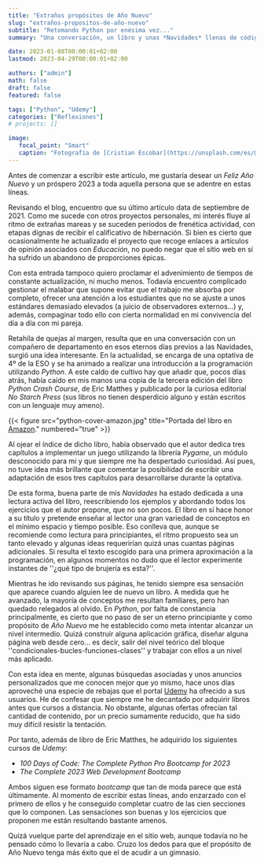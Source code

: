 ```yaml
---
title: "Extraños propósitos de Año Nuevo"
slug: "extraños-propositos-de-año-nuevo"
subtitle: "Retomando Python por enésima vez..."
summary: "Una conversación, un libro y unas *Navidades* llenas de código."

date: 2023-01-08T00:00:01+02:00
lastmod: 2023-04-29T00:00:01+02:00

authors: ["admin"]
math: false
draft: false
featured: false

tags: ["Python", "Udemy"]
categories: ["Reflexiones"]
# projects: []

image:
   focal_point: "Smart"
   caption: "Fotografía de [Cristian Escobar](https://unsplash.com/es/@cristian1), disponible en [Unsplash](https://unsplash.com/es/fotos/abkEAOjnY0s)."
---
```


Antes de comenzar a escribir este artículo, me gustaría desear un *Feliz Año Nuevo* y un próspero 2023 a toda aquella persona que se adentre en estas líneas.

Revisando el blog, encuentro que su último artículo data de septiembre de 2021. Como me sucede con otros proyectos personales, mi interés fluye al ritmo de extrañas mareas y se suceden períodos de frenética actividad, con etapas dignas de recibir el calificativo de hibernación. Si bien es cierto que ocasionalmente he actualizado el proyecto que recoge enlaces a artículos de opinión asociados con *Educación*, no puedo negar que el sitio web en sí ha sufrido un abandono de proporciones épicas.

Con esta entrada tampoco quiero proclamar el advenimiento de tiempos de constante actualización, ni mucho menos. Todavía encuentro complicado gestionar el malabar que supone evitar que el trabajo me absorba por completo, ofrecer una atención a los estudiantes que no se ajuste a unos estándares demasiado elevados (a juicio de observadores externos...) y, además, compaginar todo ello con cierta normalidad en mi convivencia del día a día con mi pareja.

Retahíla de quejas al margen, resulta que en una conversación con un compañero de departamento en esos eternos días previos a las Navidades, surgió una idea interesante. En la actualidad, se encarga de una optativa de 4º de la ESO y se ha animado a realizar una introducción a la programación utilizando *Python*. A este caldo de cultivo hay que añadir que, pocos días atrás, había caído en mis manos una copia de la tercera edición del libro *Python Crash Course*, de Eric Matthes y publicado por la curiosa editorial *No Starch Press* (sus libros no tienen desperdicio alguno y están escritos con un lenguaje muy ameno).

{{< figure src="python-cover-amazon.jpg" title="Portada del libro en [Amazon](https://www.amazon.es/Python-Crash-Course-Eric-Matthes/dp/1718502702/)." numbered="true" >}}

Al ojear el índice de dicho libro, había observado que el autor dedica tres capítulos a implementar un juego utilizando la librería *Pygame*, un módulo desconocido para mí y que siempre me ha despertado curiosidad. Así pues, no tuve idea más brillante que comentar la posibilidad de escribir una adaptación de esos tres capítulos para desarrollarse durante la optativa.

De esta forma, buena parte de mis *Navidades* ha estado dedicada a una lectura activa del libro, reescribiendo los ejemplos y abordando todos los ejercicios que el autor propone, que no son pocos. El libro en sí hace honor a su título y pretende enseñar al lector una gran variedad de conceptos en el mínimo espacio y tiempo posible. Eso conlleva que, aunque se recomiende como lectura para principiantes, el ritmo propuesto sea un tanto elevado y algunas ideas requerirían quizá unas cuantas páginas adicionales. Si resulta el texto escogido para una primera aproximación a la programación, en algunos momentos no dudo que el lector experimente instantes de ''¿qué tipo de brujería es esta?''.

Mientras he ido revisando sus páginas, he tenido siempre esa sensación que aparece cuando alguien lee de nuevo un libro. A medida que he avanzado, la mayoría de conceptos me resultan familiares, pero han quedado relegados al olvido. En *Python*, por falta de constancia principalmente, es cierto que no paso de ser un eterno principiante y como propósito de *Año Nuevo* me he establecido como meta intentar alcanzar un nivel intermedio. Quizá construir alguna aplicación gráfica, diseñar alguna página web desde cero... es decir, salir del nivel teórico del bloque ''condicionales-bucles-funciones-clases'' y trabajar con ellos a un nivel más aplicado.

Con esta idea en mente, algunas búsquedas asociadas y unos anuncios personalizados que me conocen mejor que yo mismo, hace unos días aproveché una especie de rebajas que el portal [Udemy](https://www.udemy.com/) ha ofrecido a sus usuarios. He de confesar que siempre me he decantado por adquirir libros antes que cursos a distancia. No obstante, algunas ofertas ofrecían tal cantidad de contenido, por un precio sumamente reducido, que ha sido muy difícil resistir la tentación.

Por tanto, además de libro de Eric Matthes, he adquirido los siguientes cursos de *Udemy*:
- *100 Days of Code: The Complete Python Pro Bootcamp for 2023*
- *The Complete 2023 Web Development Bootcamp*

Ambos siguen ese formato *bootcamp* que tan de moda parece que está últimamente. Al momento de escribir estas líneas, ando enzarzado con el primero de ellos y he conseguido completar cuatro de las cien secciones que lo componen. Las sensaciones son buenas y los ejercicios que proponen me están resultando bastante amenos.

Quizá vuelque parte del aprendizaje en el sitio web, aunque todavía no he pensado cómo lo llevaría a cabo. Cruzo los dedos para que el propósito de Año Nuevo tenga más éxito que el de acudir a un gimnasio.
